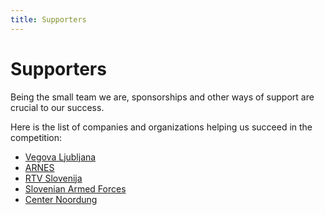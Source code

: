 ```yaml
---
title: Supporters
---
```


# Supporters
Being the small team we are, sponsorships and other ways of support are crucial to our success.

Here is the list of companies and organizations helping us succeed in the competition:

- [Vegova Ljubljana](https://www.vegova.si)
- [ARNES](https://www.arnes.si/en)
- [RTV Slovenija](https://www.rtvslo.si)
- [Slovenian Armed Forces](https://www.slovenskavojska.si/en)
- [Center Noordung](https://www.center-noordung.si)